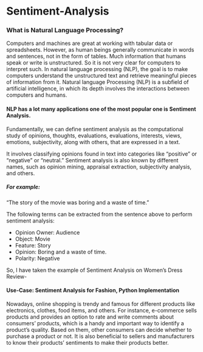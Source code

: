 # Sentiment-Analysis

### What is Natural Language Processing?

Computers and machines are great at working with tabular data or spreadsheets. However, as human beings generally communicate in words and sentences, not in the form of tables. Much information that humans speak or write is unstructured. So it is not very clear for computers to interpret such. In natural language processing (NLP), the goal is to make computers understand the unstructured text and retrieve meaningful pieces of information from it. Natural language Processing (NLP) is a subfield of artificial intelligence, in which its depth involves the interactions between computers and humans.

#### NLP has a lot many applications one of the most popular one is Sentiment Analysis.

Fundamentally, we can define sentiment analysis as the computational study of opinions, thoughts, evaluations, evaluations, interests, views, emotions, subjectivity, along with others, that are expressed in a text.

It involves classifying opinions found in text into categories like “positive” or “negative” or “neutral.” Sentiment analysis is also known by different names, such as opinion mining, appraisal extraction, subjectivity analysis, and others.

##### For example:

“The story of the movie was boring and a waste of time.”

The following terms can be extracted from the sentence above to perform sentiment analysis:

- Opinion Owner: Audience
- Object: Movie
- Feature: Story
- Opinion: Boring and a waste of time.
- Polarity: Negative

So, I have taken the example of Sentiment Analysis on Women’s Dress Review-
#### Use-Case: Sentiment Analysis for Fashion, Python Implementation

Nowadays, online shopping is trendy and famous for different products like electronics, clothes, food items, and others. For instance, e-commerce sells products and provides an option to rate and write comments about consumers’ products, which is a handy and important way to identify a product’s quality. Based on them, other consumers can decide whether to purchase a product or not. It is also beneficial to sellers and manufacturers to know their products’ sentiments to make their products better.

